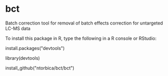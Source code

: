 # bct
Batch correction tool for removal of batch effects correction for untargeted LC-MS data

To install this package in R, type the following in a R console or RStudio:

install.packages("devtools")

library(devtools)

install_github("ntorbica/bct/bct")

